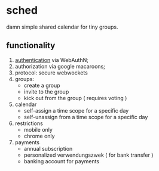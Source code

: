 # sched

damn simple shared calendar for tiny groups.

## functionality

1. [authentication](docs/AUTH.md) via WebAuthN;
2. authorization via google macaroons;
3. protocol: secure webwockets
4. groups:
   - create a group
   - invite to the group
   - kick out from the group ( requires voting )
5. calendar
   - self-assign a time scope for a specific day
   - self-unassign from a time scope for a specific day
6. restrictions
   - mobile only
   - chrome only
7. payments
   - annual subscription
   - personalized verwendungszwek ( for bank transfer )
   - banking account for payments
